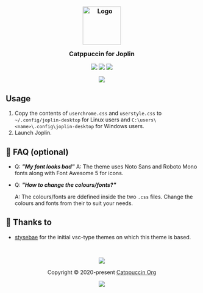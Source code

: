 <h3 align="center">
	<img src="https://raw.githubusercontent.com/catppuccin/catppuccin/dev/assets/logos/exports/1544x1544_circle.png" width="100" alt="Logo"/><br/>
	<img src="https://raw.githubusercontent.com/catppuccin/catppuccin/dev/assets/misc/transparent.png" height="30" width="0px"/>
	Catppuccin for Joplin
	<img src="https://raw.githubusercontent.com/catppuccin/catppuccin/dev/assets/misc/transparent.png" height="30" width="0px"/>
</h3>

<p align="center">
    <a href="https://github.com/ghostx31/joplin/stargazers"><img src="https://img.shields.io/github/stars/catppuccin/template?colorA=1e1e28&colorB=c9cbff&style=for-the-badge&logo=starship style=for-the-badge"></a>
    <a href="https://github.com/ghostx31/joplin/issues"><img src="https://img.shields.io/github/issues/catppuccin/template?colorA=1e1e28&colorB=f7be95&style=for-the-badge"></a>
    <a href="https://github.com/ghostx31/joplin/contributors"><img src="https://img.shields.io/github/contributors/catppuccin/template?colorA=1e1e28&colorB=b1e1a6&style=for-the-badge"></a>
</p>

<p align="center">
  <img src="https://raw.githubusercontent.com/ghostx31/joplin/main/assets/joplin-1.png"/>
</p>

## Usage

1. Copy the contents of `userchrome.css` and `userstyle.css` to `~/.config/joplin-desktop` for Linux users and `C:\users\<name>\.config\joplin-desktop` for Windows users.
4. Launch Joplin. 

## 🙋 FAQ (optional)

- Q: **_"My font looks bad"_**
  A: The theme uses Noto Sans and Roboto Mono fonts along with Font Awesome 5 for icons.
- Q: **_"How to change the colours/fonts?"_**

  A: The colours/fonts are ddefined inside the two `.css` files. Change the colours and fonts from their to suit your needs.

## 💝 Thanks to

- [stysebae](https://github.com/stysebae/joplin-vsc-material-theme) for the initial vsc-type themes on which this theme is based. 

&nbsp;

<p align="center"><img src="https://raw.githubusercontent.com/catppuccin/catppuccin/dev/assets/footers/gray0_ctp_on_line.svg?sanitize=true" /></p>
<p align="center">Copyright &copy; 2020-present <a href="https://github.com/catppuccin" target="_blank">Catppuccin Org</a>
<p align="center"><a href="https://github.com/catppuccin/catppuccin/blob/main/LICENSE"><img src="https://img.shields.io/static/v1.svg?style=for-the-badge&label=License&message=MIT&logoColor=d9e0ee&colorA=302d41&colorB=c9cbff"/></a></p>

